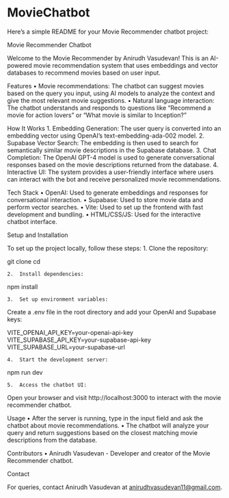 # MovieChatbot

Here’s a simple README for your Movie Recommender chatbot project:

Movie Recommender Chatbot

Welcome to the Movie Recommender by Anirudh Vasudevan! This is an AI-powered movie recommendation system that uses embeddings and vector databases to recommend movies based on user input.

Features
	•	Movie recommendations: The chatbot can suggest movies based on the query you input, using AI models to analyze the context and give the most relevant movie suggestions.
	•	Natural language interaction: The chatbot understands and responds to questions like “Recommend a movie for action lovers” or “What movie is similar to Inception?”

How It Works
	1.	Embedding Generation: The user query is converted into an embedding vector using OpenAI’s text-embedding-ada-002 model.
	2.	Supabase Vector Search: The embedding is then used to search for semantically similar movie descriptions in the Supabase database.
	3.	Chat Completion: The OpenAI GPT-4 model is used to generate conversational responses based on the movie descriptions returned from the database.
	4.	Interactive UI: The system provides a user-friendly interface where users can interact with the bot and receive personalized movie recommendations.

Tech Stack
	•	OpenAI: Used to generate embeddings and responses for conversational interaction.
	•	Supabase: Used to store movie data and perform vector searches.
	•	Vite: Used to set up the frontend with fast development and bundling.
	•	HTML/CSS/JS: Used for the interactive chatbot interface.

Setup and Installation

To set up the project locally, follow these steps:
	1.	Clone the repository:

git clone <repo-url>
cd <project-folder>


	2.	Install dependencies:

npm install


	3.	Set up environment variables:
Create a .env file in the root directory and add your OpenAI and Supabase keys:

VITE_OPENAI_API_KEY=your-openai-api-key
VITE_SUPABASE_API_KEY=your-supabase-api-key
VITE_SUPABASE_URL=your-supabase-url


	4.	Start the development server:

npm run dev


	5.	Access the chatbot UI:
Open your browser and visit http://localhost:3000 to interact with the movie recommender chatbot.

Usage
	•	After the server is running, type in the input field and ask the chatbot about movie recommendations.
	•	The chatbot will analyze your query and return suggestions based on the closest matching movie descriptions from the database.

Contributors
	•	Anirudh Vasudevan - Developer and creator of the Movie Recommender chatbot.

Contact

For queries, contact Anirudh Vasudevan at anirudhvasudevan11@gmail.com.

